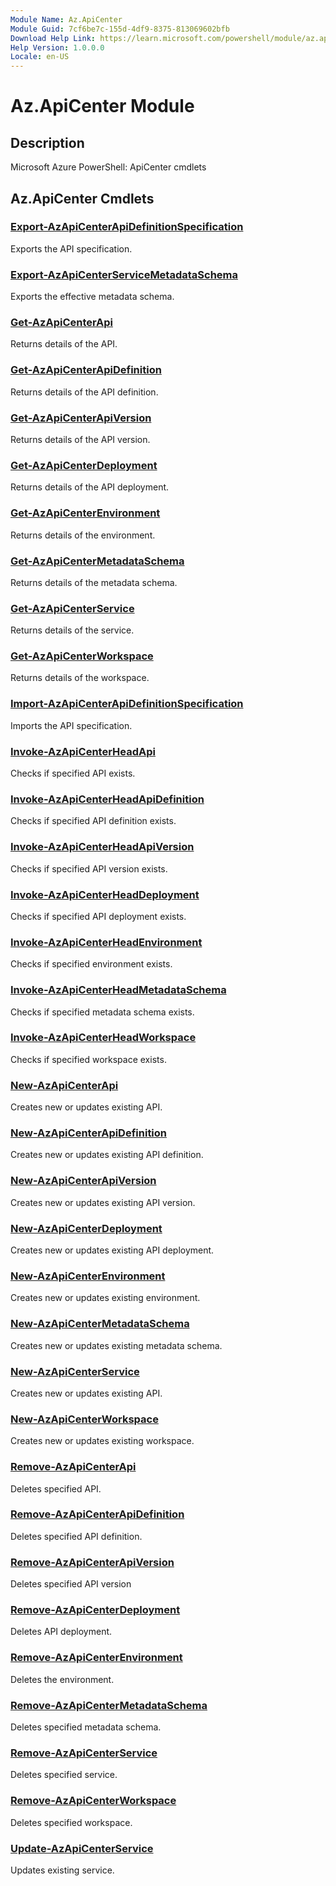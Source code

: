 ```yaml
---
Module Name: Az.ApiCenter
Module Guid: 7cf6be7c-155d-4df9-8375-813069602bfb
Download Help Link: https://learn.microsoft.com/powershell/module/az.apicenter
Help Version: 1.0.0.0
Locale: en-US
---
```


# Az.ApiCenter Module
## Description
Microsoft Azure PowerShell: ApiCenter cmdlets

## Az.ApiCenter Cmdlets
### [Export-AzApiCenterApiDefinitionSpecification](Export-AzApiCenterApiDefinitionSpecification.md)
Exports the API specification.

### [Export-AzApiCenterServiceMetadataSchema](Export-AzApiCenterServiceMetadataSchema.md)
Exports the effective metadata schema.

### [Get-AzApiCenterApi](Get-AzApiCenterApi.md)
Returns details of the API.

### [Get-AzApiCenterApiDefinition](Get-AzApiCenterApiDefinition.md)
Returns details of the API definition.

### [Get-AzApiCenterApiVersion](Get-AzApiCenterApiVersion.md)
Returns details of the API version.

### [Get-AzApiCenterDeployment](Get-AzApiCenterDeployment.md)
Returns details of the API deployment.

### [Get-AzApiCenterEnvironment](Get-AzApiCenterEnvironment.md)
Returns details of the environment.

### [Get-AzApiCenterMetadataSchema](Get-AzApiCenterMetadataSchema.md)
Returns details of the metadata schema.

### [Get-AzApiCenterService](Get-AzApiCenterService.md)
Returns details of the service.

### [Get-AzApiCenterWorkspace](Get-AzApiCenterWorkspace.md)
Returns details of the workspace.

### [Import-AzApiCenterApiDefinitionSpecification](Import-AzApiCenterApiDefinitionSpecification.md)
Imports the API specification.

### [Invoke-AzApiCenterHeadApi](Invoke-AzApiCenterHeadApi.md)
Checks if specified API exists.

### [Invoke-AzApiCenterHeadApiDefinition](Invoke-AzApiCenterHeadApiDefinition.md)
Checks if specified API definition exists.

### [Invoke-AzApiCenterHeadApiVersion](Invoke-AzApiCenterHeadApiVersion.md)
Checks if specified API version exists.

### [Invoke-AzApiCenterHeadDeployment](Invoke-AzApiCenterHeadDeployment.md)
Checks if specified API deployment exists.

### [Invoke-AzApiCenterHeadEnvironment](Invoke-AzApiCenterHeadEnvironment.md)
Checks if specified environment exists.

### [Invoke-AzApiCenterHeadMetadataSchema](Invoke-AzApiCenterHeadMetadataSchema.md)
Checks if specified metadata schema exists.

### [Invoke-AzApiCenterHeadWorkspace](Invoke-AzApiCenterHeadWorkspace.md)
Checks if specified workspace exists.

### [New-AzApiCenterApi](New-AzApiCenterApi.md)
Creates new or updates existing API.

### [New-AzApiCenterApiDefinition](New-AzApiCenterApiDefinition.md)
Creates new or updates existing API definition.

### [New-AzApiCenterApiVersion](New-AzApiCenterApiVersion.md)
Creates new or updates existing API version.

### [New-AzApiCenterDeployment](New-AzApiCenterDeployment.md)
Creates new or updates existing API deployment.

### [New-AzApiCenterEnvironment](New-AzApiCenterEnvironment.md)
Creates new or updates existing environment.

### [New-AzApiCenterMetadataSchema](New-AzApiCenterMetadataSchema.md)
Creates new or updates existing metadata schema.

### [New-AzApiCenterService](New-AzApiCenterService.md)
Creates new or updates existing API.

### [New-AzApiCenterWorkspace](New-AzApiCenterWorkspace.md)
Creates new or updates existing workspace.

### [Remove-AzApiCenterApi](Remove-AzApiCenterApi.md)
Deletes specified API.

### [Remove-AzApiCenterApiDefinition](Remove-AzApiCenterApiDefinition.md)
Deletes specified API definition.

### [Remove-AzApiCenterApiVersion](Remove-AzApiCenterApiVersion.md)
Deletes specified API version

### [Remove-AzApiCenterDeployment](Remove-AzApiCenterDeployment.md)
Deletes API deployment.

### [Remove-AzApiCenterEnvironment](Remove-AzApiCenterEnvironment.md)
Deletes the environment.

### [Remove-AzApiCenterMetadataSchema](Remove-AzApiCenterMetadataSchema.md)
Deletes specified metadata schema.

### [Remove-AzApiCenterService](Remove-AzApiCenterService.md)
Deletes specified service.

### [Remove-AzApiCenterWorkspace](Remove-AzApiCenterWorkspace.md)
Deletes specified workspace.

### [Update-AzApiCenterService](Update-AzApiCenterService.md)
Updates existing service.

